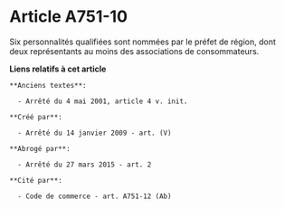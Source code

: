 # Article A751-10

Six personnalités qualifiées sont nommées par le préfet de région, dont deux représentants au moins des associations de
consommateurs.

**Liens relatifs à cet article**

	**Anciens textes**:

	  - Arrêté du 4 mai 2001, article 4 v. init.

	**Créé par**:

	  - Arrêté du 14 janvier 2009 - art. (V)

	**Abrogé par**:

	  - Arrêté du 27 mars 2015 - art. 2

	**Cité par**:

	  - Code de commerce - art. A751-12 (Ab)
